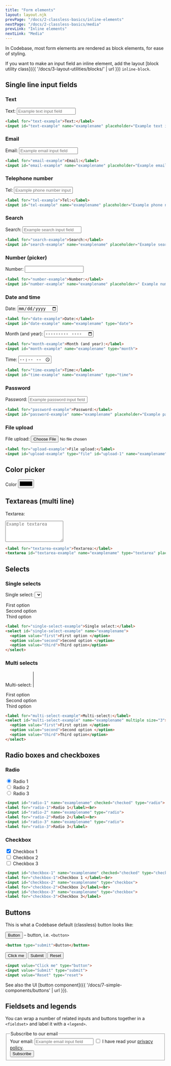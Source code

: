 ```yaml
---
title: "Form elements"
layout: layout.njk
prevPage: "/docs/2-classless-basics/inline-elements"
nextPage: "/docs/2-classless-basics/media"
prevLink: "Inline elements"
nextLink: "Media"
---
```


In Codebase, most form elements are rendered as block elements, for ease of styling.

If you want to make an input field an inline element, add the layout [block utility class]({{ '/docs/3-layout-utilities/blocks/' | url }}) `inline-block`.

## Single line input fields

### Text

<label for="text-example">Text:</label>
<input id="text-example" name="examplename" placeholder="Example text input field" type="text">

```html
<label for="text-example">Text:</label>
<input id="text-example" name="examplename" placeholder="Example text input field" type="text">
```

### Email

<label for="email-example">Email:</label>
<input id="email-example" name="examplename" placeholder="Example email input field" type="email">

```html
<label for="email-example">Email:</label>
<input id="email-example" name="examplename" placeholder="Example email input field" type="email">
```

### Telephone number

<label for="tel-example">Tel:</label>
<input id="tel-example" name="examplename" placeholder="Example phone number input field" type="tel">

```html
<label for="tel-example">Tel:</label>
<input id="tel-example" name="examplename" placeholder="Example phone number input field" type="tel">
```

### Search

<label for="search-example">Search:</label>
<input id="search-example" name="examplename" placeholder="Example search input field" type="search">

```html
<label for="search-example">Search:</label>
<input id="search-example" name="examplename" placeholder="Example search input field" type="search">
```

### Number (picker)

<label for="number-example">Number:</label>
<input type="number" id="quantity" name="example" min="0" inputmode="numeric" pattern="\d*">

```html
<label for="number-example">Number:</label>
<input id="number-example" name="examplename" placeholder=" Example number input field" type="number">
```

### Date and time

<label for="date-example">Date:</label>
<input id="date-example" name="examplename" type="date">

```html
<label for="date-example">Date:</label>
<input id="date-example" name="examplename" type="date">
```

<label for="month-example">Month (and year):</label>
<input id="month-example" name="examplename" type="month">

```html
<label for="month-example">Month (and year):</label>
<input id="month-example" name="examplename" type="month">
```

<label for="time-example">Time:</label>
<input id="time-example" name="examplename" type="time">

```html
<label for="time-example">Time:</label>
<input id="time-example" name="examplename" type="time">
```

### Password

<label for="password-example">Password:</label>
<input id="password-example" name="examplename" placeholder="Example password input field" type="password">

```html
<label for="password-example">Password:</label>
<input id="password-example" name="examplename" placeholder="Example password input field" type="password">
```

### File upload

<label for="upload-example">File upload:</label>
<input id="upload-example" type="file" id="upload-1" name="examplename" accept="image/png, image/jpeg">

```html
<label for="upload-example">File upload:</label>
<input id="upload-example" type="file" id="upload-1" name="examplename" accept="image/png, image/jpeg">
```

## Color picker

<label for="color-example">Color</label>
<input type="color" id="color-example">

## Textareas (multi line)

<label for="textarea-example">Textarea:</label>
<textarea id="textarea-example" name="examplename" type="textarea" placeholder="Example textarea" rows="4"></textarea>

```html
<label for="textarea-example">Textarea:</label>
<textarea id="textarea-example" name="examplename" type="textarea" placeholder="Example textarea" rows="4"></textarea>
```

## Selects

### Single selects

<label for="single-select-example">Single select:</label>
<select id="single-select-example" name="examplename">
  <option value="first">First option </option>
  <option value="second">Second option </option>
  <option value="third">Third option</option>
</select>

```html
<label for="single-select-example">Single select:</label>
<select id="single-select-example" name="examplename">
  <option value="first">First option </option>
  <option value="second">Second option </option>
  <option value="third">Third option</option>
</select>
```

### Multi selects

<label for="multi-select-example">Multi-select:</label>
<select id="multi-select-example" name="examplename" multiple size="3">
  <option value="first">First option </option>
  <option value="second">Second option </option>
  <option value="third">Third option</option>
</select>

```html
<label for="multi-select-example">Multi-select:</label>
<select id="multi-select-example" name="examplename" multiple size="3">
  <option value="first">First option </option>
  <option value="second">Second option </option>
  <option value="third">Third option</option>
</select>
```

## Radio boxes and checkboxes

### Radio

<form class="mb-3">
  <input id="radio-1" name="examplename" checked="checked" type="radio">
  <label for="radio-1">Radio 1</label><br>
  <input id="radio-2" name="examplename" type="radio">
  <label for="radio-2">Radio 2</label><br>
  <input id="radio-3" name="examplename" type="radio">
  <label for="radio-3">Radio 3</label>
</form>

```html
<input id="radio-1" name="examplename" checked="checked" type="radio">
<label for="radio-1">Radio 1</label><br>
<input id="radio-2" name="examplename" type="radio">
<label for="radio-2">Radio 2</label><br>
<input id="radio-3" name="examplename" type="radio">
<label for="radio-3">Radio 3</label>
```

### Checkbox

<form class="mb-3">
  <input id="checkbox-1" name="examplename" checked="checked" type="checkbox">
  <label for="checkbox-1">Checkbox 1 </label><br>
  <input id="checkbox-2" name="examplename" type="checkbox">
  <label for="checkbox-2">Checkbox 2</label><br>
  <input id="checkbox-3" name="examplename" type="checkbox">
  <label for="checkbox-3">Checkbox 3</label>
</form>

```html
<input id="checkbox-1" name="examplename" checked="checked" type="checkbox">
<label for="checkbox-1">Checkbox 1 </label><br>
<input id="checkbox-2" name="examplename" type="checkbox">
<label for="checkbox-2">Checkbox 2</label><br>
<input id="checkbox-3" name="examplename" type="checkbox">
<label for="checkbox-3">Checkbox 3</label>
```

## Buttons

This is what a Codebase default (classless) button looks like:

<button type="submit">Button</button> – button, i.e. `<button>`

```html
<button type="submit">Button</button>
```

<p>
  <input value="Click me" type="button">
  <input value="Submit" type="submit">
  <input value="Reset" type="reset">
</p>

```html
<input value="Click me" type="button">
<input value="Submit" type="submit">
<input value="Reset" type="reset">
```

See also the UI [button component]({{ '/docs/7-simple-components/buttons' | url }}).

## Fieldsets and legends

You can wrap a number of related inputs and buttons together in a `<fieldset>` and label it with a `<legend>`.

<form get="">
  <fieldset>
    <legend>Subscribe to our email</legend>
    <label for="email-example">Your email:</label>
    <input id="email-example" class="mb-1" name="examplename" placeholder="Example email input field" type="email">
    <input id="checkbox-terms" name="examplename" type="checkbox">
    <label for="checkbox-terms">I have read your <a href="">privacy policy</a>.</label><br>
    <button type="submit" class="mt-1 btn-primary">Subscribe</button>
  </fieldset>
</form>